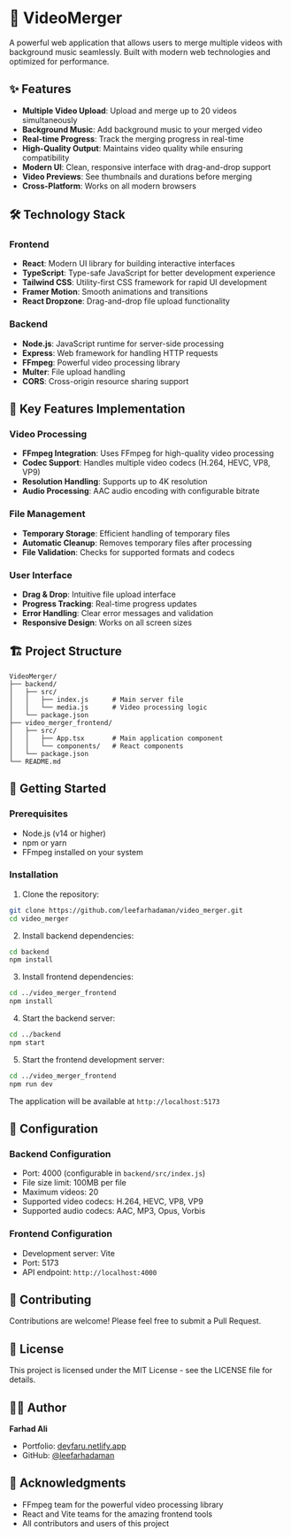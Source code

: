 # 🎥 VideoMerger

A powerful web application that allows users to merge multiple videos with background music seamlessly. Built with modern web technologies and optimized for performance.

## ✨ Features

- **Multiple Video Upload**: Upload and merge up to 20 videos simultaneously
- **Background Music**: Add background music to your merged video
- **Real-time Progress**: Track the merging progress in real-time
- **High-Quality Output**: Maintains video quality while ensuring compatibility
- **Modern UI**: Clean, responsive interface with drag-and-drop support
- **Video Previews**: See thumbnails and durations before merging
- **Cross-Platform**: Works on all modern browsers

## 🛠️ Technology Stack

### Frontend
- **React**: Modern UI library for building interactive interfaces
- **TypeScript**: Type-safe JavaScript for better development experience
- **Tailwind CSS**: Utility-first CSS framework for rapid UI development
- **Framer Motion**: Smooth animations and transitions
- **React Dropzone**: Drag-and-drop file upload functionality

### Backend
- **Node.js**: JavaScript runtime for server-side processing
- **Express**: Web framework for handling HTTP requests
- **FFmpeg**: Powerful video processing library
- **Multer**: File upload handling
- **CORS**: Cross-origin resource sharing support

## 🚀 Key Features Implementation

### Video Processing
- **FFmpeg Integration**: Uses FFmpeg for high-quality video processing
- **Codec Support**: Handles multiple video codecs (H.264, HEVC, VP8, VP9)
- **Resolution Handling**: Supports up to 4K resolution
- **Audio Processing**: AAC audio encoding with configurable bitrate

### File Management
- **Temporary Storage**: Efficient handling of temporary files
- **Automatic Cleanup**: Removes temporary files after processing
- **File Validation**: Checks for supported formats and codecs

### User Interface
- **Drag & Drop**: Intuitive file upload interface
- **Progress Tracking**: Real-time progress updates
- **Error Handling**: Clear error messages and validation
- **Responsive Design**: Works on all screen sizes

## 🏗️ Project Structure

```
VideoMerger/
├── backend/
│   ├── src/
│   │   ├── index.js      # Main server file
│   │   └── media.js      # Video processing logic
│   └── package.json
├── video_merger_frontend/
│   ├── src/
│   │   ├── App.tsx       # Main application component
│   │   └── components/   # React components
│   └── package.json
└── README.md
```

## 🚀 Getting Started

### Prerequisites
- Node.js (v14 or higher)
- npm or yarn
- FFmpeg installed on your system

### Installation

1. Clone the repository:
```bash
git clone https://github.com/leefarhadaman/video_merger.git
cd video_merger
```

2. Install backend dependencies:
```bash
cd backend
npm install
```

3. Install frontend dependencies:
```bash
cd ../video_merger_frontend
npm install
```

4. Start the backend server:
```bash
cd ../backend
npm start
```

5. Start the frontend development server:
```bash
cd ../video_merger_frontend
npm run dev
```

The application will be available at `http://localhost:5173`

## 🔧 Configuration

### Backend Configuration
- Port: 4000 (configurable in `backend/src/index.js`)
- File size limit: 100MB per file
- Maximum videos: 20
- Supported video codecs: H.264, HEVC, VP8, VP9
- Supported audio codecs: AAC, MP3, Opus, Vorbis

### Frontend Configuration
- Development server: Vite
- Port: 5173
- API endpoint: `http://localhost:4000`

## 🤝 Contributing

Contributions are welcome! Please feel free to submit a Pull Request.

## 📝 License

This project is licensed under the MIT License - see the LICENSE file for details.

## 👨‍💻 Author

**Farhad Ali**
- Portfolio: [devfaru.netlify.app](https://devfaru.netlify.app)
- GitHub: [@leefarhadaman](https://github.com/leefarhadaman)

## 🙏 Acknowledgments

- FFmpeg team for the powerful video processing library
- React and Vite teams for the amazing frontend tools
- All contributors and users of this project 

